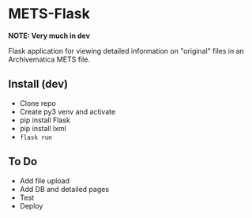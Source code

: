 # METS-Flask  

**NOTE: Very much in dev**  

Flask application for viewing detailed information on "original" files in an Archivematica METS file.  

## Install (dev)
* Clone repo
* Create py3 venv and activate
* pip install Flask   
* pip install lxml  
* `flask run`  

## To Do  
* Add file upload  
* Add DB and detailed pages  
* Test  
* Deploy  
